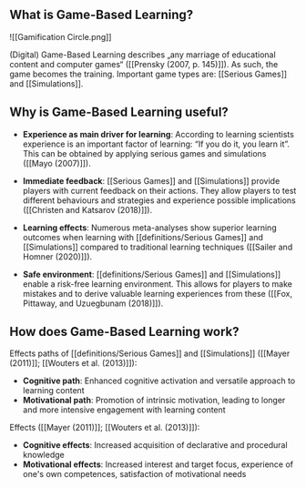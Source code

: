 ## What is Game-Based Learning?

![[Gamification Circle.png]]

(Digital) Game-Based Learning describes „any marriage of educational content and computer games“ ([[Prensky (2007, p. 145)]]). As such, the game becomes the training. Important game types are: [[Serious Games]] and [[Simulations]].

## Why is Game-Based Learning useful?
- **Experience as main driver for learning**: According to learning scientists experience is an important factor of learning: “If you do it, you learn it”. This can be obtained by applying serious games and simulations ([[Mayo (2007)]]).

- **Immediate feedback**: [[Serious Games]] and [[Simulations]] provide players with current feedback on their actions. They allow players to test different behaviours and strategies and experience possible implications ([[Christen and Katsarov (2018)]]).

- **Learning effects**: Numerous meta-analyses show superior learning outcomes when learning with [[definitions/Serious Games]] and [[Simulations]] compared to traditional learning techniques ([[Sailer and Homner (2020)]]).

- **Safe environment**: [[definitions/Serious Games]] and [[Simulations]] enable a risk-free learning environment. This allows for players to make mistakes and to derive valuable learning experiences from these ([[Fox, Pittaway, and Uzuegbunam (2018)]]).

## How does Game-Based Learning work?
Effects paths of [[definitions/Serious Games]] and [[Simulations]] ([[Mayer (2011)]]; [[Wouters et al. (2013)]]):
-   **Cognitive path**: Enhanced cognitive activation and versatile approach to learning content
-   **Motivational path**: Promotion of intrinsic motivation, leading to longer and more intensive engagement with learning content
    
Effects ([[Mayer (2011)]]; [[Wouters et al. (2013)]]):
-   **Cognitive effects**: Increased acquisition of declarative and procedural knowledge
-   **Motivational effects**: Increased interest and target focus, experience of one's own competences, satisfaction of motivational needs